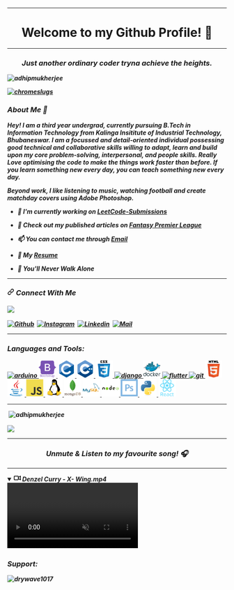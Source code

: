 <hr>
<h1 align="center">Welcome to my Github Profile! 👋</h1>
<hr>
<h3 align="center"><b><i>Just another ordinary coder tryna achieve the heights.</h3>

<p align="left"> <img src="https://komarev.com/ghpvc/?username=adhipmukherjee&label=Profile%20views&color=0e75b6&style=flat" alt="adhipmukherjee" /> </p>

<p align="left"> <a href="https://twitter.com/chromeslugs" target="blank"><img src="https://img.shields.io/twitter/follow/chromeslugs?style=social" alt="chromeslugs" /></a> </p>


<h3 align="left"><b><i>About Me 📖</h3>
<p align="left"><i>Hey! I am a third year undergrad, currently pursuing B.Tech in Information Technology from Kalinga Insititute of Industrial Technology, Bhubaneswar. I am a focussed and detail-oriented individual possessing good technical and collaborative skills willing to adapt, learn and build upon my core problem-solving, interpersonal, and people skills. Really Love optimising the code to make the things work faster than before. If you learn something new every day, you can teach something new every day.

Beyond work, I like listening to music, watching football and create matchday covers using Adobe Photoshop.</p>


- 🔭 I'm currently working on <b>[LeetCode-Submissions](https://github.com/adhipmukherjee/LeetCode-Submissions)

- 📝 Check out my published articles on  <b>[Fantasy Premier League](https://allaboutfpl.com/author/adhipmukherjee/)

- 📫 You can contact me through <a href="mailto: adhipmukherjee12@gmail.com">Email</a> 

- 📄 My  <b>[Resume](https://github.com/adhipmukherjee/resume)

- 💭 <b>**You'll Never Walk Alone**
            
<hr>

<h3 dir="auto"><a id="user-connect-with-me" class="anchor" aria-hidden="true" href="#connect-with-me-"><svg
            class="octicon octicon-link" viewBox="0 0 16 16" version="1.1" width="16" height="16" aria-hidden="true">
            <path fill-rule="evenodd"
                d="M7.775 3.275a.75.75 0 001.06 1.06l1.25-1.25a2 2 0 112.83 2.83l-2.5 2.5a2 2 0 01-2.83 0 .75.75 0 00-1.06 1.06 3.5 3.5 0 004.95 0l2.5-2.5a3.5 3.5 0 00-4.95-4.95l-1.25 1.25zm-4.69 9.64a2 2 0 010-2.83l2.5-2.5a2 2 0 012.83 0 .75.75 0 001.06-1.06 3.5 3.5 0 00-4.95 0l-2.5 2.5a3.5 3.5 0 004.95 4.95l1.25-1.25a.75.75 0 00-1.06-1.06l-1.25 1.25a2 2 0 01-2.83 0z">
            </path>
        </svg></a> Connect With Me <p dir="auto"><a target="_blank" rel="noopener noreferrer" href="https://raw.githubusercontent.com/ShahriarShafin/ShahriarShafin/main/Assets/handshake.gif"><img align="center" src="https://raw.githubusercontent.com/ShahriarShafin/ShahriarShafin/main/Assets/handshake.gif" height="32" data-animated-image="" style="max-width: 100%;"></a></p>
    </h2>
    <p dir="auto"><a href="https://github.com/adhipmukherjee"><img
                src="https://img.shields.io/github/followers/adhipmukherjee?style=social"
                alt="Github"
                data-canonical-src="https://img.shields.io/github/followers/adhipmukherjee?style=social"
                style="max-width: 100%;"></a>&nbsp;
        <a href="https://instagram.com/drywave1017/" rel="nofollow"><img
                src="https://img.shields.io/badge/-@drywave1017-red?style=flat-square&amp;logo=instagram&amp;logoColor=white&amp;link=https://www.instagram.com/drywave1017/"
                alt="Instagram"
                data-canonical-src="https://img.shields.io/badge/-@drywave1017-red?style=flat-square&amp;logo=instagram&amp;logoColor=white&amp;link=https://www.instagram.com/drywave1017/"
                style="max-width: 100%;"></a>&nbsp;
        <a href="https://linkedin.com/in/adhip mukhopadhyay" rel="nofollow"><img
                src="https://img.shields.io/badge/-Adhip%20Mukhopadhyay-blue?style=flat-square&amp;logo=linkedin&amp;logoColor=white&amp;link=https://https://linkedin.com/in/adhip mukhopadhyay"
                alt="Linkedin"
                data-canonical-src="https://img.shields.io/badge/-Adhip%20Mukhopadhyay-blue?style=flat-square&amp;logo=linkedin&amp;logoColor=white&amp;link=https://linkedin.com/in/adhip mukhopadhyay"
                style="max-width: 100%;"></a>&nbsp;
        <a href="https://www.reddit.com/user/knightr0gen_"><img
                src="https://img.shields.io/reddit/user-karma/combined/knightr0gen_?style=social"
                alt="Mail"
                data-canonical-src="https://img.shields.io/reddit/user-karma/combined/knightr0gen_?style=social"
                style="max-width: 100%;"></a>
    </p>
            <hr>

<h3 align="left">Languages and Tools:</h3>
<p align="left"> <a href="https://www.arduino.cc/" target="_blank" rel="noreferrer"> <img src="https://cdn.worldvectorlogo.com/logos/arduino-1.svg" alt="arduino" width="40" height="40"/> </a> <a href="https://getbootstrap.com" target="_blank" rel="noreferrer"> <img src="https://raw.githubusercontent.com/devicons/devicon/master/icons/bootstrap/bootstrap-plain-wordmark.svg" alt="bootstrap" width="40" height="40"/> </a> <a href="https://www.cprogramming.com/" target="_blank" rel="noreferrer"> <img src="https://raw.githubusercontent.com/devicons/devicon/master/icons/c/c-original.svg" alt="c" width="40" height="40"/> </a> <a href="https://www.w3schools.com/cpp/" target="_blank" rel="noreferrer"> <img src="https://raw.githubusercontent.com/devicons/devicon/master/icons/cplusplus/cplusplus-original.svg" alt="cplusplus" width="40" height="40"/> </a> <a href="https://www.w3schools.com/css/" target="_blank" rel="noreferrer"> <img src="https://raw.githubusercontent.com/devicons/devicon/master/icons/css3/css3-original-wordmark.svg" alt="css3" width="40" height="40"/> </a> <a href="https://www.djangoproject.com/" target="_blank" rel="noreferrer"> <img src="https://cdn.worldvectorlogo.com/logos/django.svg" alt="django" width="40" height="40"/> </a> <a href="https://www.docker.com/" target="_blank" rel="noreferrer"> <img src="https://raw.githubusercontent.com/devicons/devicon/master/icons/docker/docker-original-wordmark.svg" alt="docker" width="40" height="40"/> </a> <a href="https://flutter.dev" target="_blank" rel="noreferrer"> <img src="https://www.vectorlogo.zone/logos/flutterio/flutterio-icon.svg" alt="flutter" width="40" height="40"/> </a> <a href="https://git-scm.com/" target="_blank" rel="noreferrer"> <img src="https://www.vectorlogo.zone/logos/git-scm/git-scm-icon.svg" alt="git" width="40" height="40"/> </a> <a href="https://www.w3.org/html/" target="_blank" rel="noreferrer"> <img src="https://raw.githubusercontent.com/devicons/devicon/master/icons/html5/html5-original-wordmark.svg" alt="html5" width="40" height="40"/> </a> <a href="https://www.java.com" target="_blank" rel="noreferrer"> <img src="https://raw.githubusercontent.com/devicons/devicon/master/icons/java/java-original.svg" alt="java" width="40" height="40"/> </a> <a href="https://developer.mozilla.org/en-US/docs/Web/JavaScript" target="_blank" rel="noreferrer"> <img src="https://raw.githubusercontent.com/devicons/devicon/master/icons/javascript/javascript-original.svg" alt="javascript" width="40" height="40"/> </a> <a href="https://www.linux.org/" target="_blank" rel="noreferrer"> <img src="https://raw.githubusercontent.com/devicons/devicon/master/icons/linux/linux-original.svg" alt="linux" width="40" height="40"/> </a> <a href="https://www.mongodb.com/" target="_blank" rel="noreferrer"> <img src="https://raw.githubusercontent.com/devicons/devicon/master/icons/mongodb/mongodb-original-wordmark.svg" alt="mongodb" width="40" height="40"/> </a> <a href="https://www.mysql.com/" target="_blank" rel="noreferrer"> <img src="https://raw.githubusercontent.com/devicons/devicon/master/icons/mysql/mysql-original-wordmark.svg" alt="mysql" width="40" height="40"/> </a> <a href="https://nodejs.org" target="_blank" rel="noreferrer"> <img src="https://raw.githubusercontent.com/devicons/devicon/master/icons/nodejs/nodejs-original-wordmark.svg" alt="nodejs" width="40" height="40"/> </a> <a href="https://www.photoshop.com/en" target="_blank" rel="noreferrer"> <img src="https://raw.githubusercontent.com/devicons/devicon/master/icons/photoshop/photoshop-line.svg" alt="photoshop" width="40" height="40"/> </a> <a href="https://www.python.org" target="_blank" rel="noreferrer"> <img src="https://raw.githubusercontent.com/devicons/devicon/master/icons/python/python-original.svg" alt="python" width="40" height="40"/> </a> <a href="https://reactjs.org/" target="_blank" rel="noreferrer"> <img src="https://raw.githubusercontent.com/devicons/devicon/master/icons/react/react-original-wordmark.svg" alt="react" width="40" height="40"/> </a> </p>
            <hr>

<p>&nbsp;<img align="center" src="https://github-readme-stats.vercel.app/api?username=adhipmukherjee&show_icons=true&locale=en" alt="adhipmukherjee" /></p>
         
<img align="center" src="https://user-images.githubusercontent.com/67560900/135058203-f80c9621-b921-4662-97e5-17b4ff1a0369.gif" style="max-width: 100%; display: inline-block;" data-target="animated-image.originalImage"> <hr>
            
<h3 align="center"><b><i>Unmute & Listen to my favourite song! 🎧</h3>
<hr>
            <details open="" class="details-reset border rounded-2">
  <summary class="px-3 py-2">
    <svg aria-hidden="true" height="16" viewBox="0 0 16 16" version="1.1" width="16" data-view-component="true" class="octicon octicon-device-camera-video">
    <path fill-rule="evenodd" d="M16 3.75a.75.75 0 00-1.136-.643L11 5.425V4.75A1.75 1.75 0 009.25 3h-7.5A1.75 1.75 0 000 4.75v6.5C0 12.216.784 13 1.75 13h7.5A1.75 1.75 0 0011 11.25v-.675l3.864 2.318A.75.75 0 0016 12.25v-8.5zm-5 5.075l3.5 2.1v-5.85l-3.5 2.1v1.65zM9.5 6.75v-2a.25.25 0 00-.25-.25h-7.5a.25.25 0 00-.25.25v6.5c0 .138.112.25.25.25h7.5a.25.25 0 00.25-.25v-4.5z"></path>
</svg>
    <span aria-label="Video description Denzel Curry - X-Wing" class="m-1">Denzel Curry - X- Wing.mp4</span>
    <span class="dropdown-caret"></span>
  </summary><video src="https://user-images.githubusercontent.com/78543286/194360622-d449c300-54f5-4e3a-8468-464cf3269c05.mp4" data-canonical-src="https://user-images.githubusercontent.com/78543286/194360622-d449c300-54f5-4e3a-8468-464cf3269c05.mp4" controls="controls" muted="muted" class="d-block rounded-bottom-2 border-top width-fit" style="max-height:640px;">
 </video>
</details>
<h3 align="left">Support:</h3><p><a href="https://www.buymeacoffee.com/drywave1017"> <img align="left" src="https://cdn.buymeacoffee.com/buttons/v2/default-yellow.png" height="50" width="210" alt="drywave1017" /></a></p><br>           
